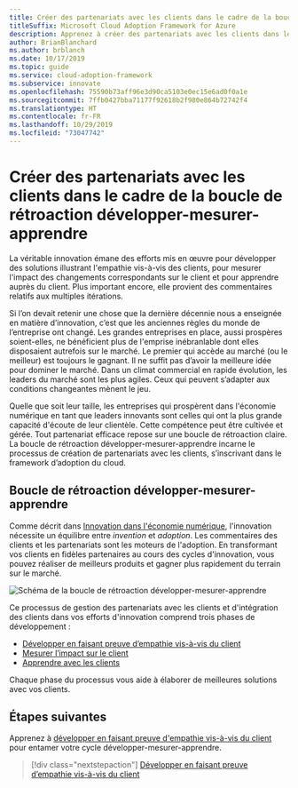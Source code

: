 ```yaml
---
title: Créer des partenariats avec les clients dans le cadre de la boucle de rétroaction développer-mesurer-apprendre
titleSuffix: Microsoft Cloud Adoption Framework for Azure
description: Apprenez à créer des partenariats avec les clients dans le cadre de la boucle de rétroaction développer-mesurer-apprendre.
author: BrianBlanchard
ms.author: brblanch
ms.date: 10/17/2019
ms.topic: guide
ms.service: cloud-adoption-framework
ms.subservice: innovate
ms.openlocfilehash: 75590b73aff96e3d90ca5103e0ec15e6ad0f0a1e
ms.sourcegitcommit: 7ffb0427bba71177f92618b2f980e864b72742f4
ms.translationtype: HT
ms.contentlocale: fr-FR
ms.lasthandoff: 10/29/2019
ms.locfileid: "73047742"
---
```

# <a name="create-customer-partnerships-through-the-build-measure-learn-feedback-loop"></a>Créer des partenariats avec les clients dans le cadre de la boucle de rétroaction développer-mesurer-apprendre

La véritable innovation émane des efforts mis en œuvre pour développer des solutions illustrant l'empathie vis-à-vis des clients, pour mesurer l'impact des changements correspondants sur le client et pour apprendre auprès du client. Plus important encore, elle provient des commentaires relatifs aux multiples itérations.

Si l’on devait retenir une chose que la dernière décennie nous a enseignée en matière d’innovation, c’est que les anciennes règles du monde de l’entreprise ont changé. Les grandes entreprises en place, aussi prospères soient-elles, ne bénéficient plus de l'emprise inébranlable dont elles disposaient autrefois sur le marché. Le premier qui accède au marché (ou le meilleur) est toujours le gagnant. Il ne suffit pas d’avoir la meilleure idée pour dominer le marché. Dans un climat commercial en rapide évolution, les leaders du marché sont les plus agiles. Ceux qui peuvent s’adapter aux conditions changeantes mènent le jeu.

Quelle que soit leur taille, les entreprises qui prospèrent dans l'économie numérique en tant que leaders innovants sont celles qui ont la plus grande capacité d'écoute de leur clientèle. Cette compétence peut être cultivée et gérée. Tout partenariat efficace repose sur une boucle de rétroaction claire. La boucle de rétroaction développer-mesurer-apprendre incarne le processus de création de partenariats avec les clients, s’inscrivant dans le framework d’adoption du cloud.

## <a name="the-build-measure-learn-feedback-loop"></a>Boucle de rétroaction développer-mesurer-apprendre

Comme décrit dans [Innovation dans l'économie numérique](./index.md), l'innovation nécessite un équilibre entre *invention* et *adoption*. Les commentaires des clients et les partenariats sont les moteurs de l'adoption. En transformant vos clients en fidèles partenaires au cours des cycles d'innovation, vous pouvez réaliser de meilleurs produits et gagner plus rapidement du terrain sur le marché.

![Schéma de la boucle de rétroaction développer-mesurer-apprendre](../../_images/innovate/bml-feedback-loop.png)

Ce processus de gestion des partenariats avec les clients et d'intégration des clients dans vos efforts d'innovation comprend trois phases de développement :

- [Développer en faisant preuve d’empathie vis-à-vis du client](./build.md)
- [Mesurer l’impact sur le client](./measure.md)
- [Apprendre avec les clients](./learn.md)

Chaque phase du processus vous aide à élaborer de meilleures solutions avec vos clients.

## <a name="next-steps"></a>Étapes suivantes

Apprenez à [développer en faisant preuve d'empathie vis-à-vis du client](./build.md) pour entamer votre cycle développer-mesurer-apprendre.

> [!div class="nextstepaction"]
> [Développer en faisant preuve d’empathie vis-à-vis du client](./build.md)
